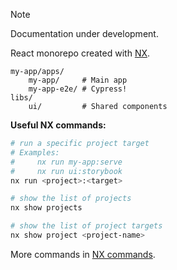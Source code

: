 
> [!NOTE]
> Documentation under development.

React monorepo created with [NX](https://nx.dev/getting-started/tutorials/react-monorepo-tutorial).

```
my-app/apps/
    my-app/     # Main app
    my-app-e2e/ # Cypress!
libs/
    ui/         # Shared components
```

**Useful NX commands:**

```bash
# run a specific project target
# Examples:
#     nx run my-app:serve
#     nx run ui:storybook
nx run <project>:<target>

# show the list of projects
nx show projects

# show the list of project targets
nx show project <project-name>
```

More commands in [NX commands](https://nx.dev/reference/nx-commands).
